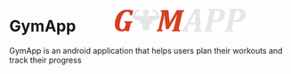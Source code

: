 
# GymApp &emsp;&emsp; <img src="app/src/main/res/drawable-v24/logo1.png"  height="42">

GymApp is an android application that helps users  plan their workouts and track their progress
